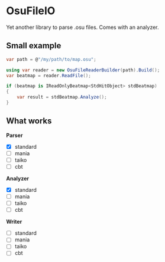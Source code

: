 # OsuFileIO

Yet another library to parse .osu files. Comes with an analyzer.

## Small example
```csharp
var path = @"/my/path/to/map.osu";

using var reader = new OsuFileReaderBuilder(path).Build();
var beatmap = reader.ReadFile();

if (beatmap is IReadOnlyBeatmap<StdHitObject> stdBeatmap)
{
    var result = stdBeatmap.Analyze();
}
```

## What works

**Parser**
- [x] standard
- [ ] mania
- [ ] taiko
- [ ] cbt

**Analyzer**
- [x] standard
- [ ] mania
- [ ] taiko
- [ ] cbt

**Writer**
- [ ] standard
- [ ] mania
- [ ] taiko
- [ ] cbt
